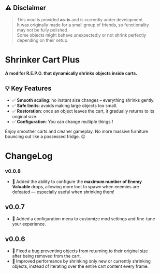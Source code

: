 ## ⚠️ Disclaimer
> This mod is provided **as-is** and is currently under development.  
> It was originally made for a small group of friends, so functionality may not be fully polished.  
> Some objects might behave unexpectedly or not shrink perfectly depending on their setup.

# Shrinker Cart Plus

**A mod for R.E.P.O. that dynamically shrinks objects inside carts.**

## 💡 Key Features

- ✅ **Smooth scaling**: no instant size changes – everything shrinks gently.
- ✅ **Safe limits**: avoids making large objects too small.
- ✅ **Restoration**: once an object leaves the cart, it gradually returns to its original size.
- ✅ **Configuration**: You can change multiple things !

Enjoy smoother carts and cleaner gameplay. No more massive furniture bouncing out like a possessed fridge. 😉

# ChangeLog
### v0.0.8
- 🎯 Added the ability to configure the **maximum number of Enemy Valuable** drops, allowing more loot to spawn when enemies are defeated — especially useful when shrinking them!

## v0.0.7
- 🚀 Added a configuration menu to customize mod settings and fine-tune your experience.

## v0.0.6
- 🐛 Fixed a bug preventing objects from returning to their original size after being removed from the cart.
- 🚀 Improved performance by shrinking only new or currently shrinking objects, instead of iterating over the entire cart content every frame.
